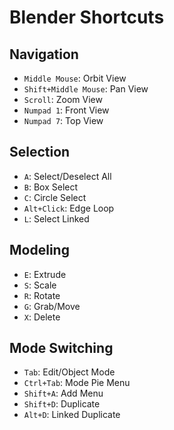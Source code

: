 # Blender Shortcuts

## Navigation
- `Middle Mouse`: Orbit View
- `Shift+Middle Mouse`: Pan View
- `Scroll`: Zoom View
- `Numpad 1`: Front View
- `Numpad 7`: Top View

## Selection
- `A`: Select/Deselect All
- `B`: Box Select
- `C`: Circle Select
- `Alt+Click`: Edge Loop
- `L`: Select Linked

## Modeling
- `E`: Extrude
- `S`: Scale
- `R`: Rotate
- `G`: Grab/Move
- `X`: Delete

## Mode Switching
- `Tab`: Edit/Object Mode
- `Ctrl+Tab`: Mode Pie Menu
- `Shift+A`: Add Menu
- `Shift+D`: Duplicate
- `Alt+D`: Linked Duplicate
